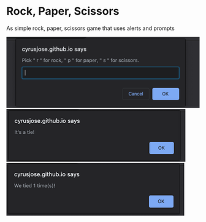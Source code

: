 # Rock, Paper, Scissors

As simple rock, paper, scissors game that uses alerts and prompts

<img src = "../../images/Screen Shot 2020-07-05 at 8.11.50 PM.png">
<img src = "../../images/Screen Shot 2020-07-05 at 8.12.03 PM.png">
<img src = "../../images/Screen Shot 2020-07-05 at 8.12.11 PM.png">